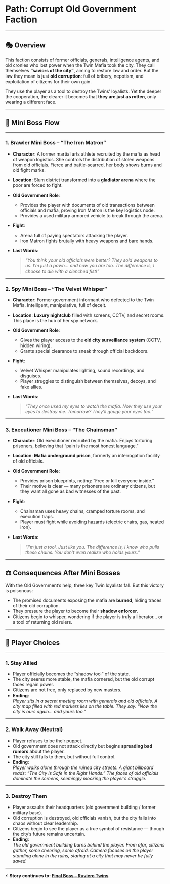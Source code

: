 # **Path: Corrupt Old Government Faction**

---

## 🎭 Overview

This faction consists of former officials, generals, intelligence agents, and old cronies who lost power when the Twin Mafia took the city. They call themselves **“saviors of the city”**, aiming to restore law and order. But the law they mean is just **old corruption**: full of bribery, nepotism, and exploitation of citizens for their own gain.

They use the player as a tool to destroy the Twins’ loyalists. Yet the deeper the cooperation, the clearer it becomes that **they are just as rotten**, only wearing a different face.

---

## 🔪 Mini Boss Flow

---

### 1. **Brawler Mini Boss – “The Iron Matron”**

- **Character**: A former martial arts athlete recruited by the mafia as head of weapon logistics. She controls the distribution of stolen weapons from old officials. Fierce and battle-scarred, her body shows burns and old fight marks.
- **Location**: Slum district transformed into a **gladiator arena** where the poor are forced to fight.
- **Old Government Role**:

  - Provides the player with documents of old transactions between officials and mafia, proving Iron Matron is the key logistics node.
  - Provides a used military armored vehicle to break through the arena.

- **Fight**:

  - Arena full of paying spectators attacking the player.
  - Iron Matron fights brutally with heavy weapons and bare hands.

- **Last Words**:

  > _“You think your old officials were better? They sold weapons to us. I’m just a pawn… and now you are too. The difference is, I choose to die with a clenched fist!”_

---

### 2. **Spy Mini Boss – “The Velvet Whisper”**

- **Character**: Former government informant who defected to the Twin Mafia. Intelligent, manipulative, full of deceit.
- **Location**: **Luxury nightclub** filled with screens, CCTV, and secret rooms. This place is the hub of her spy network.
- **Old Government Role**:

  - Gives the player access to the **old city surveillance system** (CCTV, hidden wiring).
  - Grants special clearance to sneak through official backdoors.

- **Fight**:

  - Velvet Whisper manipulates lighting, sound recordings, and disguises.
  - Player struggles to distinguish between themselves, decoys, and fake allies.

- **Last Words**:

  > _“They once used my eyes to watch the mafia. Now they use your eyes to destroy me. Tomorrow? They’ll gouge your eyes too.”_

---

### 3. **Executioner Mini Boss – “The Chainsman”**

- **Character**: Old executioner recruited by the mafia. Enjoys torturing prisoners, believing that “pain is the most honest language.”
- **Location**: **Mafia underground prison**, formerly an interrogation facility of old officials.
- **Old Government Role**:

  - Provides prison blueprints, noting: “Free or kill everyone inside.”
  - Their motive is clear — many prisoners are ordinary citizens, but they want all gone as bad witnesses of the past.

- **Fight**:

  - Chainsman uses heavy chains, cramped torture rooms, and execution traps.
  - Player must fight while avoiding hazards (electric chairs, gas, heated iron).

- **Last Words**:

  > _“I’m just a tool. Just like you. The difference is, I know who pulls these chains. You don’t even realize who holds yours.”_

---

## ⚖️ Consequences After Mini Bosses

With the Old Government’s help, three key Twin loyalists fall. But this victory is poisonous:

- The promised documents exposing the mafia are **burned**, hiding traces of their old corruption.
- They pressure the player to become their **shadow enforcer**.
- Citizens begin to whisper, wondering if the player is truly a liberator… or a tool of returning old rulers.

---

## 🚪 Player Choices

---

### 1. **Stay Allied**

- Player officially becomes the “shadow tool” of the state.
- The city seems more stable, the mafia cornered, but the old corrupt faces regain power.
- Citizens are not free, only replaced by new masters.
- **Ending**:  
  _Player sits in a secret meeting room with generals and old officials. A city map filled with red markers lies on the table. They say: “Now the city is ours again… and yours too.”_

---

### 2. **Walk Away (Neutral)**

- Player refuses to be their puppet.
- Old government does not attack directly but begins **spreading bad rumors** about the player.
- The city still falls to them, but without full control.
- **Ending**:  
  _Player walks alone through the ruined city streets. A giant billboard reads: “The City is Safe in the Right Hands.” The faces of old officials dominate the screens, seemingly mocking the player’s struggle._

---

### 3. **Destroy Them**

- Player assaults their headquarters (old government building / former military base).
- Old corruption is destroyed, old officials vanish, but the city falls into chaos without clear leadership.
- Citizens begin to see the player as a true symbol of resistance — though the city’s future remains uncertain.
- **Ending**:  
  _The old government building burns behind the player. From afar, citizens gather, some cheering, some afraid. Camera focuses on the player standing alone in the ruins, staring at a city that may never be fully saved._

---

⚡ **Story continues to: [Final Boss – Ruviero Twins](/final)**
